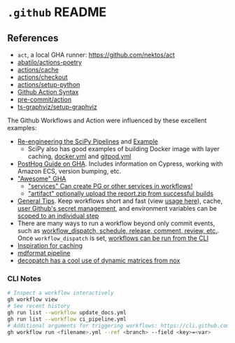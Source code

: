 # `.github` README

## References

- `act`, a local GHA runner: <https://github.com/nektos/act>
- [abatilo/actions-poetry](https://github.com/abatilo/actions-poetry)
- [actions/cache](https://github.com/marketplace/actions/cache)
- [actions/checkout](https://github.com/actions/checkout)
- [actions/setup-python](https://github.com/actions/setup-python)
- [Github Action Syntax](https://docs.github.com/en/actions/using-workflows/workflow-syntax-for-github-actions)
- [pre-commit/action](https://github.com/pre-commit/action)
- [ts-graphviz/setup-graphviz](https://github.com/ts-graphviz/setup-graphviz)

The Github Workflows and Action were influenced by these excellent examples:

- [Re-engineering the SciPy Pipelines](https://labs.quansight.org/blog/2021/10/re-engineering-cicd-pipelines-for-scipy/) and [Example](https://github.com/scipy/scipy/blob/c4829bddb859ffe5716a88f6abd5e0d2dc1d9045/.github/workflows/linux_meson.yml)
  - SciPy also has good examples of building Docker image with layer caching, [docker.yml](https://github.com/scipy/scipy/blob/c4829bddb859ffe5716a88f6abd5e0d2dc1d9045/.github/workflows/docker.yml) and [gitpod.yml](https://github.com/scipy/scipy/blob/c4829bddb859ffe5716a88f6abd5e0d2dc1d9045/.github/workflows/gitpod.yml)
- [PostHog Guide on GHA](https://posthog.com/blog/automating-a-software-company-with-github-actions). Includes information on Cypress, working with Amazon ECS, version bumping, etc.
- ["Awesome" GHA](https://github.com/sdras/awesome-actions)
  - ["services" Can create PG or other services in workflows!](https://github.com/Nike-Inc/knockoff-factory/blob/1567a46e5eaa3fe1bdf989ef5253f9ee0dbd69b3/.github/workflows/python-test.yaml)
  - ["artifact" optionally upload the report.zip from successful builds](https://github.com/marketplace/actions/upload-a-build-artifact)
- [General Tips](https://www.datree.io/resources/github-actions-best-practices). Keep workflows short and fast (view [usage here](https://github.com/settings/billing)), cache, [user Github's secret management](https://help.github.com/en/actions/automating-your-workflow-with-github-actions/creating-and-using-encrypted-secrets), and environment variables can be [scoped to an individual step](https://docs.github.com/en/actions/learn-github-actions/environment-variables)
- There are many ways to run a workflow beyond only commit events, such as [workflow_dispatch, schedule, release, comment, review, etc.](https://docs.github.com/en/actions/using-workflows/events-that-trigger-workflows). Once `workflow_dispatch` is set, [workflows can be run from the CLI](https://docs.github.com/en/actions/managing-workflow-runs/manually-running-a-workflow)
- [Inspiration for caching](https://github.com/MrThearMan/savestate/blob/fb299e220ef366727857b1df0631300a027840fc/.github/workflows/main.yml)
- [mdformat pipeline](https://github.com/executablebooks/mdformat/blob/4752321bb444b51f120d8a6933583129a6ecaabb/.github/workflows/tests.yaml)
- [decopatch has a cool use of dynamic matrices from nox](https://github.com/smarie/python-decopatch/blob/e7f5e7e3794a81af9254b2d30d1f43b7a9874399/.github/workflows/base.yml#L30-L44)

### CLI Notes

```bash
# Inspect a workflow interactively
gh workflow view
# See recent history
gh run list --workflow update_docs.yml
gh run list --workflow ci_pipeline.yml
# Additional arguments for triggering workflows: https://cli.github.com/manual/gh_workflow_run
gh workflow run <filename>.yml --ref <branch> --field <key>=<var>
```
